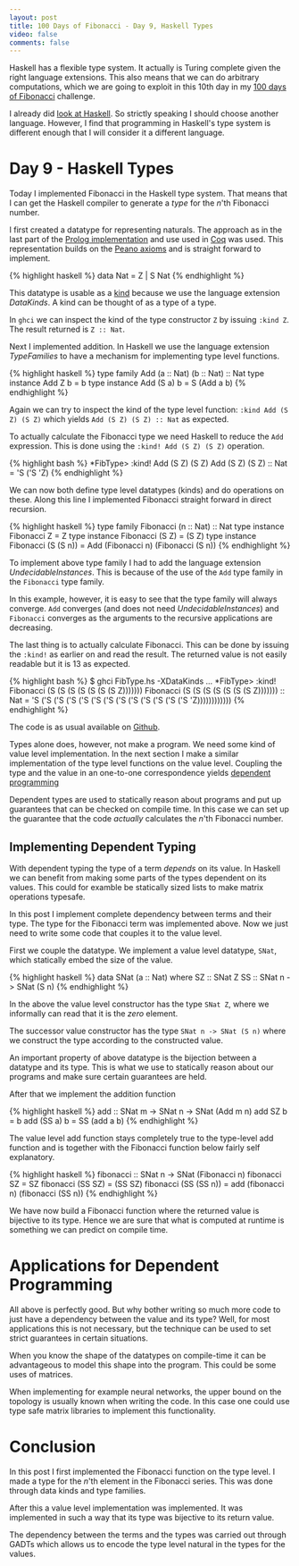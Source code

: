 ```yaml
---
layout: post
title: 100 Days of Fibonacci - Day 9, Haskell Types
video: false
comments: false
---
```


Haskell has a flexible type system. It actually is Turing complete
given the right language extensions. This also means that we can do
arbitrary computations, which we are going to exploit in this 10th 
day in my [100 days of Fibonacci](/blog/100-days-of-fibonacci-overview/)
challenge.

I already did [look at Haskell](/blog/100-days-of-fibonacci-day-0-haskell/).
So strictly speaking I should choose another language.
However, I find that programming in Haskell's type system is different
enough that I will consider it a different language.

# Day 9 - Haskell Types
Today I implemented Fibonacci in the Haskell type system. That means that I
can get the Haskell compiler to generate a _type_ for the _n_'th
Fibonacci number.

I first created a datatype for representing naturals.
The approach as in the last part of the
[Prolog implementation](/blog/100-days-of-fibonacci-day-4-prolog/) and
use used in [Coq](/blog/100-days-of-fibonacci-day-7-coq/) was used.
This representation
builds on the [Peano axioms](https://en.wikipedia.org/wiki/Peano_axioms)
and is straight forward to implement.

{% highlight haskell %} 
data Nat = Z | S Nat
{% endhighlight %}

This datatype is usable as a [kind](https://wiki.haskell.org/Kind)
because we use the language extension _DataKinds_. A kind can be
thought of as a type of a type.

In `ghci` we can inspect the kind of the type constructor `Z` by issuing
`:kind Z`. The result returned is `Z :: Nat`.

Next I implemented addition. In Haskell we use the
language extension _TypeFamilies_ to have a mechanism for implementing
type level functions.

{% highlight haskell %} 
type family Add (a :: Nat) (b :: Nat) :: Nat
type instance Add  Z    b = b
type instance Add (S a) b = S (Add a b)
{% endhighlight %}

Again we can try to inspect the kind of the type level function:
`:kind Add (S Z) (S Z)` which yields `Add (S Z) (S Z) :: Nat` as
expected.

To actually calculate the Fibonacci type we need Haskell to reduce the `Add`
expression. This is done using the `:kind! Add (S Z) (S Z)` operation.

{% highlight bash %} 
*FibType> :kind! Add (S Z) (S Z)
Add (S Z) (S Z) :: Nat
= 'S ('S 'Z)
{% endhighlight %}

We can now both define type level datatypes (kinds) and do operations on these.
Along this line I implemented Fibonacci straight forward in direct recursion.

{% highlight haskell %} 
type family Fibonacci (n :: Nat) :: Nat
type instance Fibonacci Z           = Z
type instance Fibonacci (S Z)       = (S Z)
type instance Fibonacci (S (S n))   = Add (Fibonacci n) (Fibonacci (S n))
{% endhighlight %}

To implement above type family I had to add the language extension
_UndecidableInstances_. This is because of the use of the `Add` type
family in the `Fibonacci` type family.

In this example, however, it is easy to see that the type family will
always converge. `Add` converges (and does not need
_UndecidableInstances_) and `Fibonacci` converges as the arguments
to the recursive applications are decreasing.

The last thing is to actually calculate Fibonacci. This can be done by
issuing the `:kind!` as earlier on and read the result. The returned
value is not easily readable but it is 13 as expected.

{% highlight bash %}
$ ghci FibType.hs -XDataKinds
...
*FibType> :kind! Fibonacci (S (S (S (S (S (S (S Z)))))))
Fibonacci (S (S (S (S (S (S (S Z))))))) :: Nat
= 'S ('S ('S ('S ('S ('S ('S ('S ('S ('S ('S ('S ('S 'Z))))))))))))
{% endhighlight %}

The code is as usual available on
[Github](https://github.com/madsbuch/fibonacci/tree/master/haskell).

Types alone does, however, not make a program. We need some kind of value
level implementation. In the next section I make a similar implementation
of the type level functions on the value level. Coupling the type and the
value in an one-to-one correspondence yields
[dependent programming](https://wiki.haskell.org/Dependent_type)

Dependent types are used to statically reason about programs and
put up guarantees that can be checked on compile time.
In this case we can set up the guarantee
that the code _actually_ calculates the _n_'th Fibonacci number.

## Implementing Dependent Typing
With dependent typing the type of a term _depends_ on its value. In
Haskell we can benefit from making some parts of the types dependent on
its values. This could for examble be statically sized lists to make
matrix operations typesafe.

In this post I implement complete dependency between terms and their type.
The type for the Fibonacci term was implemented above. Now we just need to
write some code that couples it to the value level.

First we couple the datatype. We implement a value level datatype,
`SNat`, which statically embed the size of the value.

{% highlight haskell %} 
data SNat (a :: Nat) where
    SZ   :: SNat Z
    SS   :: SNat n -> SNat (S n)
{% endhighlight %}

In the above the value level constructor has the type `SNat Z`, where we
informally can read that it is the _zero_ element.

The successor value constructor has the type `SNat n -> SNat (S n)`
where we construct the type according to the constructed value.

An important property of above datatype is the bijection between
a datatype and its type. This is what we use to statically reason about
our programs and make sure certain guarantees are held.

After that we implement the addition function

{% highlight haskell %} 
add :: SNat m -> SNat n -> SNat (Add m n)
add SZ      b = b
add (SS a)  b = SS (add a b) 
{% endhighlight %}

The value level add function stays completely true to the type-level
add function and is together with the Fibonacci function below fairly
self explanatory.

{% highlight haskell %} 
fibonacci :: SNat n -> SNat (Fibonacci n)
fibonacci SZ            = SZ
fibonacci (SS SZ)       = (SS SZ)
fibonacci (SS (SS n))   = add (fibonacci n) (fibonacci (SS n))
{% endhighlight %}

We have now build a Fibonacci function where the returned value is bijective
to its type. Hence we are sure that what is computed at runtime is something
we can predict on compile time.

# Applications for Dependent Programming
All above is perfectly good. But why bother writing so much more code
to just have a dependency between the value and its type? Well, for most
applications this is not necessary, but the technique can be used to set
strict guarantees in certain situations.

When you know the shape of the datatypes on compile-time it can be
advantageous to model this shape into the program. This could be
some uses of matrices.

When implementing for example neural networks, the upper bound on
the topology is usually known when writing the code. In this case
one could use type safe matrix libraries to implement this functionality.

# Conclusion
In this post I first implemented the Fibonacci function on the type level.
I made a type for the _n_'th element in the Fibonacci series. This was
done through data kinds and type families.

After this a value level implementation was implemented. It was implemented
in such a way that its type was bijective to its return value.

The dependency between the terms and the types was carried out through
GADTs which allows us to encode the type level natural in the types for
the values.

[^typeArith]: [wiki.haskell.org/Type_arithmetic](https://wiki.haskell.org/Type_arithmetic).